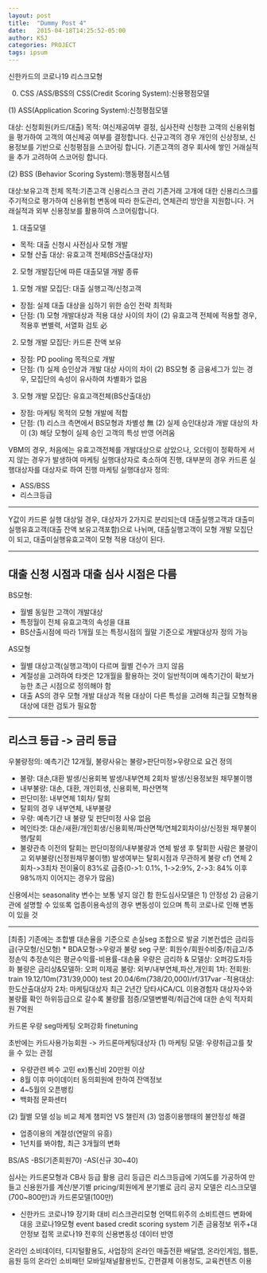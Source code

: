 ```yaml
---
layout: post
title:  "Dummy Post 4"
date:   2015-04-18T14:25:52-05:00
author: KSJ
categories: PROJECT
tags: ipsum
---
```

신한카드의 코로나19 리스크모형 

0. CSS /ASS/BSS의 
CSS(Credit Scoring System):신용평점모델

(1) ASS(Application Scoring System):신청평점모델

대상: 신청회원(카드/대출)
목적: 여신제공여부 결정, 심사전략 신청한 고객의 신용위험을 평가하여 고객의 여신제공 여부를 결정합니다. 신규고객의 경우 개인의 신상정보, 신용정보를 기반으로 신청평점을 스코어링 합니다. 기존고객의 경우 회사에 쌓인 거래실적을 추가 고려하여 스코어링 합니다.

(2) BSS (Behavior Scoring System):행동평점시스템

대상:보유고객 전체
목적:기존고객 신용리스크 관리 기존거래 고개에 대한 신용리스크를 주기적으로 평가하여 신용위험 변동에 따라 한도관리, 연체관리 방안을 지원합니다. 거래실적과 외부 신용정보를 활용하여 스코어링합니다.

1. 대출모델
- 목적: 대출 신청시 사전심사 모형 개발
- 모형 산출 대상: 유효고객 전체(BS산출대상자)

2. 모형 개발집단에 따른 대출모델 개발 종류
1) 모형 개발 모집단: 대출 실행고객/신청고객
- 장점: 실제 대출 대상을 심하기 위한 승인 전략 최적화
- 단점: 
(1) 모형 개발대상과 적용 대상 사이의 차이
(2) 유효고객 전체에 적용할 경우, 적용후 변별력, 서열화 검토 必

2) 모형 개발 모집단: 카드론 잔액 보유
- 장점: PD pooling 목적으로 개발
- 단점: 
(1) 실제 승인상과 개발 대상 사이의 차이
(2) BS모형 중 금융세그가 있는 경우, 모집단의 속성이 유사하여 차별화가 없음

3) 모형 개발 모집단: 유효고객전체(BS산출대상)
- 장점: 마케팅 목적의 모형 개발에 적합
- 단점: 
(1) 리스크 측면에서 BS모형과 차별성 無
(2) 실제 승인대상과 개발 대상의 차이
(3) 해당 모형이 실제 승인 고객의 특성 반영 어려움


VBM의 경우, 처음에는 유효고객전체를 개발대상으로 삼았으나, 오더링이 정확하게 서지 않는 경우가 발생하여
마케팅 실행대상자로 축소하여 진행, 대부분의 경우 카드론 실행대상자를 대상자로 하여 진행
마케팅 실행대상자 정의: 
- ASS/BSS
- 리스크등급

---
Y값이 카드론 실행 대상일 경우,
대상자가 2가지로 분리되는데 대출실행고객과 대출미실행유효고객(대출 잔액 보유고객포함)으로 나뉘며,
대출실행고객이 모형 개발 모집단이 되고, 대출미실행유효고객이 모형 적용 대상이 된다.

---
대출 신청 시점과 대출 심사 시점은 다름
---
BS모형:
- 월별 동일한 고객이 개발대상
- 특정월이 전체 유효고객의 속성을 대표
- BS산출시점에 따라 1개월 또는 특정시점의 월말 기준으로 개발대상자 정의 가능

AS모형
- 월별 대상고객(실행고객)이 다르며 월별 건수가 크지 않음
- 계절성을 고려하여 타겟은 12개월을 활용하는 것이 일반적이며 예측기간이 확보가능한 초근 시점으로 정의해야 함
- 대출 AS의 경우 모형 개발 대상과 적용 대상이 다른 특성을 고려해 최근월 모형적용대상에 대한 검토가 필요함

---
리스크 등급 -> 금리 등급
---

우불량정의: 예측기간 12개월, 불량사유는 불량>판단미정>우량으로 요건 정의
- 불량: 대손,대환 발생/신용회복 발생/내부연체 2회차 발생/신용정보원 채무불이행
- 내부불량: 대손, 대환, 개인회생, 신용회복, 파산면책
- 판단미정: 내부연체 1회차/ 탈회
- 탈회의 경우 내부연체, 내부불량 
- 우량: 예측기간 내 불량 및 판단미정 사유 없음
- 메인타겟: 대손/새환/개인회생/신용회복/파산면책/연체2회차이상/신정원 채무불이행/탈회
- 불량관측 이전의 탈회는 판단미정의/내부불량과 연체 발생 후 탈회한 사람은 불량이고 외부불량(신정원채무불이행) 발생여부는 탈회시점과 무관하게 불량
cf) 연체 2회차->3최차 전이율이 83%로 급증(0->1: 0.1%, 1->2:9%, 2->3: 84% 이후 98%까지 이어지는 경우가 많음)



신용에서는 seasonality 변수는 보통 넣지 않긴 함
한도심사모델은 1) 안정성 2) 금융기관에 설명할 수 있또록
업종이용속성의 경우 변동성이 있으며 특히 코로나로 인해 변동이 있을 것

---
[최종]
기존에는 조합별 대손율을 기준으로 손실seg 조합으로 발굴
기본컨셉은 금리등급(구모형/신모형) * BDA모형->우량과 불량 seg 구분: 회원수/회원수비중/취급고/추정손익
추정손익은 평균수익률-비용률-대손율
우량은 금리하 & 모델상: 오퍼강도차등화
불량은 금리상&모델하: 오퍼 미제공
불량: 외부/내부연체,파산,개인회
1차: 전회원: train 19.12/10m(731/39,000) test 20.04/6m(738/20,000)/rf/317var
-적용대상: 한도산출대상자
2차: 마케팅대상자 최근 2년간 당타사CA/CL 이용경험자
대상자수와 불량률 확인 하위등급으로 갈수록 불량률 점증/모델변별력/취급건에 대한 손익 적자회원 7억원

카드론 우량 seg마케팅 오퍼강화 finetuning

초반에는 카드사용가능회원 -> 카드론마케팅대상자
(1) 마케팅 모델: 우량취급고를 찾을 수 있는 관점
- 우량관련 벼수 고민 ex)통신비 20만원 이상
- 8월 이후 마이데이터 동의회원에 한하여 잔액정보
- 4~5월의 오픈뱅킹
- 백화점 문화센터

(2) 월별 모델 성능 비교 체계
챔피언 VS 챌린저
(3) 엄종이용행태의 불안정성 해결
- 업종이용의 계절성(연말의 유흥)
- 1년치를 봐야함, 최근 3개월의 변화

BS/AS 
-BS(기존회원70)
-AS(신규 30~40)

심사는 카드론모형과 CB사 등급 활용
금리 등급은 리스크등급에 기여도를 가공하여 만들고 신용원가를 계산/분기별 pricing/회원에게 분기별로 금리 공지
모델은 리스크모델(700~800만)과 카드론모델(100만)


+ 신한카드 
코로나19 장기화 대비 리스크관리모형
언택트위주의 소비트렌드 변화에 대응
코로나19모형 event based credit scoring system
기존 금융정보 위주+대안정보 접목
코로나19 전후의 신용변동성 데이터 반영

온라인 소비데이터, 디지털활용도, 사업장의 온라인 매출전환
배달앱, 온라인게임, 웹툰, 음원 등의 온라인 소비패턴
모바일채널활용빈도, 간편결제 이용정도, 교육컨텐츠 이용
